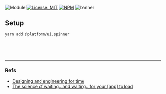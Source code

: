 ![Module](https://img.shields.io/badge/%40platform-ui.spinner-%23EA4E7E.svg)
[![License: MIT](https://img.shields.io/badge/license-MIT-blue.svg)](https://opensource.org/licenses/MIT)
[![NPM](https://img.shields.io/npm/v/@platform/ui.spinner.svg?colorB=blue&style=flat)](https://www.npmjs.com/package/@platform/ui.spinner)
![banner](https://user-images.githubusercontent.com/185555/55042055-c9a61f00-5094-11e9-82c7-b87ed9f5019a.png)


## Setup

    yarn add @platform/ui.spinner


<p>&nbsp;<p>
<p>&nbsp;<p>

---

### Refs

- [Designing and engineering for time](https://www.amazon.com/Designing-Engineering-Time-Psychology-Perception/dp/0321509188/ref=sr_1_1?ie=UTF8&qid=1471641084&sr=8-1&keywords=designing+and+engineering+time&tag=w050b-20)
- [The science of waiting...and waiting...for your [app] to load](https://www.wired.com/2016/08/science-waiting-waiting-page-load/)

